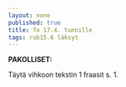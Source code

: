 ```yaml
---
layout: none
published: true
title: To 17.4. tunnille
tags: rub15.6 läksyt
---
```

**PAKOLLISET:**

Täytä vihkoon tekstin 1 fraasit s. 1.
